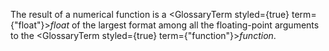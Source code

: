  



The result of a numerical function is a <GlossaryTerm styled={true} term={"float"}><i>float</i></GlossaryTerm> of the largest format among all the floating-point arguments to the <GlossaryTerm styled={true} term={"function"}><i>function</i></GlossaryTerm>. 







 



 



